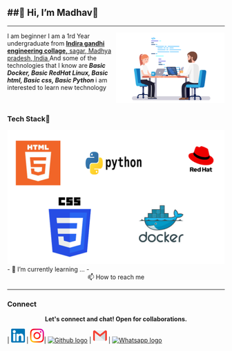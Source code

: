  ##👋 Hi, I’m Madhav👋
---
<hr>
<div>
<div align = "center">
 <img align ="right" width="50%" height="50%" src="https://github.com/madhav8890/character_1/blob/main/image_cherector.gif" alt="">
</div>
<p align = "left">I am beginner I am a 1rd Year undergraduate from <a href="http://www.igecsagar.ac.in/" ><b>Indira gandhi engineering collage,</b> sagar, Madhya pradesh, India </a>
  And some of the technologies that I know are<b><em> Basic Docker, Basic RedHat Linux, Basic html, Basic css, Basic Python </em></b> i am interested to learn new technology<div>
  </br>
 
 
 
 
### Tech Stack👀
<img src="https://github.com/madhav8890/my-image/blob/9253b1f62381b6b2dbee3bd03284490920cfa2f4/my%20image.png?raw=true">
- 🌱 I’m currently learning ...
-<center> 📫 How to reach me </center>

---

<!--footer-->
### Connect
<p align="center">
  <b>Let's connect and chat! Open for collaborations.</b>

  <p align="center">

| [<img src="https://github.com/Bobby8249/Bobby8249/blob/main/images/Linkedin.svg" alt="Linkedin Logo" width="32">](https://www.linkedin.com/in/madhav-prajapati-b420a2203/)  | [<img src="https://github.com/Bobby8249/Bobby8249/blob/main/images/Instagram.svg" alt="instagram logo" width="32">](https://www.instagram.com/ma.dhav2550/)|
[<img src="https://cdn.svgporn.com/logos/github-icon.svg" alt="Github logo" width="34">](https://github.com/madhav8890) | 
[<img src="https://github.com/Bobby8249/Bobby8249/blob/main/images/Gmail.svg" alt="Gmail logo" height="32">](mailto:madhav5mar2001@gmail.com) 
| [<img src="https://cdn.svgporn.com/logos/whatsapp.svg" alt="Whatsapp logo" height="32">](https://wa.me/+918109168890)

</p>
</p>
<!---
madhav8890/madhav8890 is a ✨ special ✨ repository because its `README.md` (this file) appears on your GitHub profile.
You can click the Preview link to take a look at your changes.
--->
